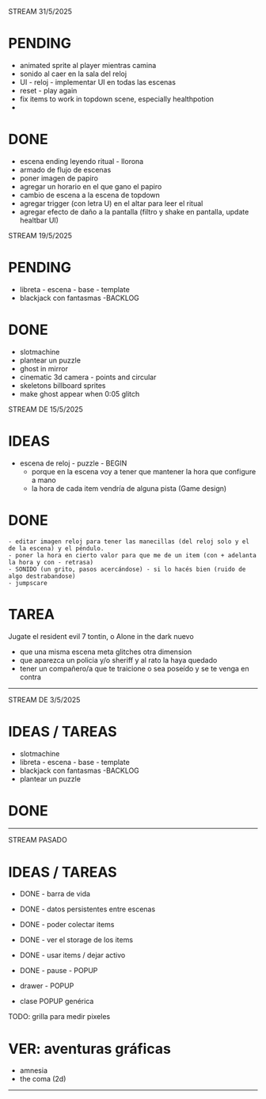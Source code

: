 STREAM 31/5/2025

# PENDING
- animated sprite al player mientras camina
- sonido al caer en la sala del reloj
- UI - reloj - implementar UI en todas las escenas
- reset - play again
- fix items to work in topdown scene, especially healthpotion
- 

# DONE 
- escena ending leyendo ritual - llorona 
- armado de flujo de escenas
- poner imagen de papiro
- agregar un horario en el que gano el papiro
- cambio de escena a la escena de topdown
- agregar trigger (con letra U) en el altar para leer el ritual
- agregar efecto de daño a la pantalla (filtro y shake en pantalla, update healtbar UI)

STREAM 19/5/2025

# PENDING
- libreta - escena - base - template
- blackjack con fantasmas -BACKLOG

# DONE 
- slotmachine
- plantear un puzzle
- ghost in mirror
- cinematic 3d camera - points and circular
- skeletons billboard sprites
- make ghost appear when 0:05 glitch

STREAM DE 15/5/2025
# IDEAS

- escena de reloj - puzzle - BEGIN
    - porque en la escena voy a tener que mantener la hora que configure a mano
    - la hora de cada item vendría de alguna pista (Game design)   

# DONE 
    - editar imagen reloj para tener las manecillas (del reloj solo y el de la escena) y el péndulo.
    - poner la hora en cierto valor para que me de un item (con + adelanta la hora y con - retrasa)
    - SONIDO (un grito, pasos acercándose) - si lo hacés bien (ruido de algo destrabandose)
    - jumpscare

# TAREA    
Jugate el resident evil 7 tontin, o Alone in the dark nuevo

- que una misma escena meta glitches otra dimension
- que aparezca un policia y/o sheriff y al rato la haya quedado
- tener un compañero/a que te traicione o sea poseído y se te venga en contra

------------------------------------------------------------------------------

STREAM DE 3/5/2025
# IDEAS / TAREAS

- slotmachine
- libreta - escena - base - template
- blackjack con fantasmas -BACKLOG
- plantear un puzzle

# DONE

------------------------------------------------------------------------------

STREAM PASADO
# IDEAS / TAREAS
- DONE - barra de vida
- DONE - datos persistentes entre escenas
- DONE - poder colectar items 

- DONE - ver el storage de los items
- DONE - usar items / dejar activo
- DONE - pause - POPUP

- drawer - POPUP
- clase POPUP genérica

TODO: grilla para medir pixeles

# VER: aventuras gráficas
- amnesia
- the coma (2d)

------------------------------------------------------------------------------
